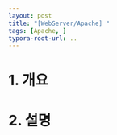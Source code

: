 ```yaml
---
layout: post
title: "[WebServer/Apache] "
tags: [Apache, ]
typora-root-url: ..
---
```


# 1. 개요



# 2. 설명
